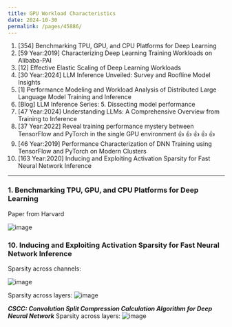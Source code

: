 ```yaml
---
title: GPU Workload Characteristics
date: 2024-10-30
permalink: /pages/45886/
---
```


1. [354] Benchmarking TPU, GPU, and CPU Platforms for Deep Learning
2. [59 Year:2019] Characterizing Deep Learning Training Workloads on Alibaba-PAI
3. [12] Effective Elastic Scaling of Deep Learning Workloads
4. [30 Year:2024] LLM Inference Unveiled: Survey and Roofline Model Insights
5. [1] Performance Modeling and Workload Analysis of Distributed Large Language Model Training and Inference
6. [Blog] LLM Inference Series: 5. Dissecting model performance
7. [47 Year:2024] Understanding LLMs: A Comprehensive Overview from Training to Inference
8. [37 Year:2022] Reveal training performance mystery between TensorFlow and PyTorch in the single GPU environment :+1:  :+1:  :+1:  :+1:  :+1:
9. [46 Year:2019] Performance Characterization of DNN Training using TensorFlow and PyTorch on Modern Clusters
10. [163 Year:2020] Inducing and Exploiting Activation Sparsity for Fast Neural Network Inference
---

### 1. Benchmarking TPU, GPU, and CPU Platforms for Deep Learning

Paper from Harvard

![image](https://github.com/user-attachments/assets/110ddbc0-1ddf-40fa-b360-9e3f589494c6)

### 10. Inducing and Exploiting Activation Sparsity for Fast Neural Network Inference

Sparsity across channels:

![image](https://github.com/user-attachments/assets/d0ab98ae-adcd-438a-97fe-db8c31becb3f)

Sparsity across layers:
![image](https://github.com/user-attachments/assets/68c5159a-f536-4714-aadf-0772b6c73dde)


***CSCC: Convolution Split Compression Calculation Algorithm for Deep Neural Network***
Sparsity across layers:
![image](https://github.com/user-attachments/assets/0496984d-6cad-4727-8ee7-f63023a1656c)

